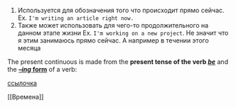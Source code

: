 1. Используется для обозначения того что происходит прямо сейчас.
   Ex. 
   `I'm writing an article right now.`
1. Также может использовать для чего-то продолжительного на данном этапе жизни
   Ex. 
   `I'm working on a new project`. 
   Не значит что я этим занимаюсь прямо сейчас. А например в течении этого месяца

The present continuous is made from the **present tense of the verb [_be_](https://learnenglish.britishcouncil.org/node/1372)** and the [**_–ing_ form**](https://learnenglish.britishcouncil.org/node/1384) of a verb:

[ссылочка](https://learnenglish.britishcouncil.org/grammar/english-grammar-reference/present-continuous)

[[Времена]]